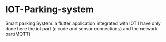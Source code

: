 # IOT-Parking-system
Smart parking System: a flutter application integrated with IOT 
I have only done here the iot part (c code and sensor connections) and the network part(MQTT)
